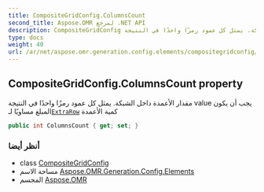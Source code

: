 ```yaml
---
title: CompositeGridConfig.ColumnsCount
second_title: Aspose.OMR لمرجع .NET API
description: CompositeGridConfig ملكية. مقدار الأعمدة داخل الشبكة. يمثل كل عمود رمزًا واحدًا في النتيجة value يجب أن يكون المبلغ مساويًا لـExtraRow كمية الأعمدة
type: docs
weight: 40
url: /ar/net/aspose.omr.generation.config.elements/compositegridconfig/columnscount/
---
```

## CompositeGridConfig.ColumnsCount property

مقدار الأعمدة داخل الشبكة. يمثل كل عمود رمزًا واحدًا في النتيجة value يجب أن يكون المبلغ مساويًا لـ[`ExtraRow`](../extrarow/) كمية الأعمدة

```csharp
public int ColumnsCount { get; set; }
```

### أنظر أيضا

* class [CompositeGridConfig](../)
* مساحة الاسم [Aspose.OMR.Generation.Config.Elements](../../compositegridconfig/)
* المجسم [Aspose.OMR](../../../)


